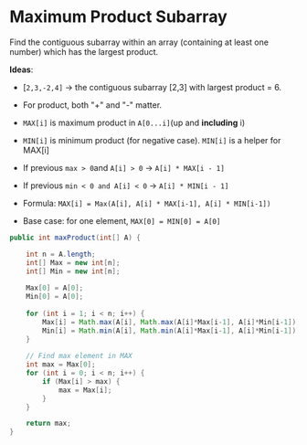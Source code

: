 # Maximum Product Subarray

Find the contiguous subarray within an array (containing at least one number) which has the largest product.

**Ideas**:

- [`2,3,-2,4]` -> the contiguous subarray [2,3] with largest product = 6.

- For product, both "+" and "-" matter.

- `MAX[i]` is maximum product in `A[0...i]`(up and **including** i)

- `MIN[i]` is minimum product (for negative case). `MIN[i]` is a helper for MAX[i]

- If previous `max > 0`and `A[i] > 0` -> `A[i] * MAX[i - 1]`

- If previous `min < 0 and A[i] < 0` -> `A[i] * MIN[i - 1]`

- Formula: `MAX[i] = Max(A[i], A[i] * MAX[i-1], A[i] * MIN[i-1])`
 
- Base case: for one element, `MAX[0] = MIN[0] = A[0]`


```java
public int maxProduct(int[] A) {

    int n = A.length;
    int[] Max = new int[n];
    int[] Min = new int[n];
    
    Max[0] = A[0];
    Min[0] = A[0];
    
    for (int i = 1; i < n; i++) {
        Max[i] = Math.max(A[i], Math.max(A[i]*Max[i-1], A[i]*Min[i-1]));
        Min[i] = Math.min(A[i], Math.min(A[i]*Max[i-1], A[i]*Min[i-1]));
    }
    
    // Find max element in MAX
    int max = Max[0];
    for (int i = 0; i < n; i++) {
        if (Max[i] > max) {
            max = Max[i];
        }
    }

    return max;
}

```
